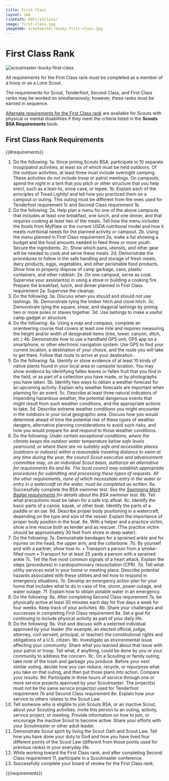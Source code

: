 ```yaml
---
title: First Class
layout: smb
linkPath: 04FirstClass/
image: first-class.jpg
imageSmb: scoutmaster-bucky-first-class.jpg
---
```


# First Class Rank

<div class="D(f) Fxd(c)--s">

<div class="Ta(c) Pt(1em)--s">

![scoutmaster-bucky-first-class]({{imageSmb}})</div>

<div>

All requirements for the First Class rank must be completed as a member of a troop or as a Lone Scout.

The requirements for Scout, Tenderfoot, Second Class, and First Class ranks may be worked on simultaneously; however, these ranks must be earned in sequence.

[Alternate requirements for the First Class rank](Alternate-Requirements/) are available for Scouts with physical or mental disabilities if they meet the criteria listed in the **Scouts BSA Requirements** book.

</div></div>

## First Class Rank Requirements

{{#requirements}}
1. Do the following:
    1a. Since joining Scouts BSA, participate in 10 separate troop/patrol activities, at least six of which must be held outdoors. Of the outdoor activities, at least three must include overnight camping. These activities do not include troop or patrol meetings. On campouts, spend the night in a tent that you pitch or other structure that you help erect, such as a lean-to, snow cave, or tepee.
    1b. Explain each of the principles of Tread Lightly! and tell how you practiced them on a campout or outing. This outing must be different from the ones used for Tenderfoot requirement 1c and Second Class requirement 1b.
2. Do the following:
    2a. Help plan a menu for one of the above campouts that includes at least one breakfast, one lunch, and one dinner, and that requires cooking at least two of the meals. Tell how the menu includes the foods from MyPlate or the current USDA nutritional model and how it meets nutritional needs for the planned activity or campout.
    2b. Using the menu planned in First Class requirement 2a, make a list showing a budget and the food amounts needed to feed three or more youth. Secure the ingredients.
    2c. Show which pans, utensils, and other gear will be needed to cook and serve these meals.
    2d. Demonstrate the procedures to follow in the safe handling and storage of fresh meats, dairy products, eggs, vegetables, and other perishable food products. Show how to properly dispose of camp garbage, cans, plastic containers, and other rubbish.
    2e. On one campout, serve as cook. Supervise your assistant(s) in using a stove or building a cooking fire. Prepare the breakfast, lunch, and dinner planned in First Class requirement 2a. Supervise the cleanup.
3. Do the following:
    3a. Discuss when you should and should not use lashings.
    3b. Demonstrate tying the timber hitch and clove hitch.
    3c. Demonstrate tying the square, shear, and diagonal lashings by joining two or more poles or staves together.
    3d. Use lashings to make a useful camp gadget or structure.
4. Do the following:
    4a. Using a map and compass, complete an orienteering course that covers at least one mile and requires measuring the height and/or width of designated items (tree, tower, canyon, ditch, etc.)
    4b. Demonstrate how to use a handheld GPS unit, GPS app on a smartphone, or other electronic navigation system. Use GPS to find your current location, a destination of your choice, and the route you will take to get there. Follow that route to arrive at your destination.
5. Do the following:
    5a. Identify or show evidence of at least 10 kinds of native plants found in your local area or campsite location. You may show evidence by identifying fallen leaves or fallen fruit that you find in the field, or as part of a collection you have made, or by photographs you have taken.
    5b. Identify two ways to obtain a weather forecast for an upcoming activity. Explain why weather forecasts are important when planning for an event.
    5c. Describe at least three natural indicators of impending hazardous weather, the potential dangerous events that might result from such weather conditions, and the appropriate actions to take.
    5d. Describe extreme weather conditions you might encounter in the outdoors in your local geographic area. Discuss how you would determine ahead of time the potential risk of these types of weather dangers, alternative planning considerations to avoid such risks, and how you would prepare for and respond to those weather conditions.
6. Do the following:
    *Under certain exceptional conditions, where the climate keeps the outdoor water temperature below safe levels yearround, or where there are no suitably safe and accessible places (outdoors or indoors) within a reasonable traveling distance to swim at any time during the year, the council Scout executive and advancement committee may, on an individual Scout basis, authorize an alternative for requirements 6a and 6e. The local council may establish appropriate procedures for submitting and processing these types of requests. All the other requirements, none of which necessitate entry in the water or entry in a watercraft on the water, must be completed as written.*
    6a. Successfully complete the BSA swimmer test. *See the [Swimming Merit Badge requirements](../../merit-badges/swimming/) for details about the BSA swimmer test.*
    6b. Tell what precautions must be taken for a safe trip afloat.
    6c. Identify the basic parts of a canoe, kayak, or other boat. Identify the parts of a paddle or an oar.
    6d. Describe proper body positioning in a watercraft, depending on the type and size of the vessel. Explain the importance of proper body position in the boat.
    6e. With a helper and a practice victim, show a line rescue both as tender and as rescuer. (The practice victim should be approximately 30 feet from shore in deep water).
7. Do the following:
    7a. Demonstrate bandages for a sprained ankle and for injuries on the head, the upper arm, and the collarbone.
    7b. By yourself and with a partner, show how to:
        • Transport a person from a smoke-filled room
        • Transport for at least 25 yards a person with a sprained ankle
    7c. Tell the five most common signals of a heart attack. Explain the steps (procedures) in cardiopulmonary resuscitation (CPR).
    7d. Tell what utility services exist in your home or meeting place. Describe potential hazards associated with these utilities and tell how to respond in emergency situations.
    7e. Develop an emergency action plan for your home that includes what to do in case of fire, storm, power outage, and water outage.
    7f. Explain how to obtain potable water in an emergency.
8. Do the following:
    8a. After completing Second Class requirement 7a, be physically active at least 30 minutes each day for five days a week for four weeks. Keep track of your activities.
    8b. Share your challenges and successes in completing First Class requirement 8a. Set a goal for continuing to include physical activity as part of your daily life.
9. Do the following:
    9a. Visit and discuss with a selected individual approved by your leader (for example, an elected official, judge, attorney, civil servant, principal, or teacher) the constitutional rights and obligations of a U.S. citizen.
    9b. Investigate an environmental issue affecting your community. Share what you learned about that issue with your patrol or troop. Tell what, if anything, could be done by you or your community to address the concern.
    9c. On a Scouting or family outing, take note of the trash and garbage you produce. Before your next similar outing, decide how you can reduce, recycle, or repurpose what you take on that outing, and then put those plans into action. Compare your results.
    9d. Participate in three hours of service through one or more service projects approved by your Scoutmaster. The project(s) must not be the same service project(s) used for Tenderfoot requirement 7b and Second Class requirement 8e. Explain how your service to others relates to the Scout Law.
10. Tell someone who is eligible to join Scouts BSA, or an inactive Scout, about your Scouting activities. Invite this person to an outing, activity, service project, or meeting. Provide information on how to join, or encourage the inactive Scout to become active. Share your efforts with your Scoutmaster or other adult leader.
11. Demonstrate Scout spirit by living the Scout Oath and Scout Law. Tell how you have done your duty to God and how you have lived four different points of the Scout Law (different from those points used for previous ranks) in your everyday life.
12. While working toward the First Class rank, and after completing Second Class requirement 11, participate in a Scoutmaster conference.
13. Successfully complete your board of review for the First Class rank.

{{/requirements}}

